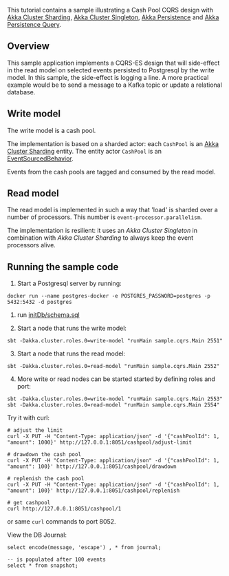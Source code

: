 This tutorial contains a sample illustrating a Cash Pool CQRS design with [Akka Cluster Sharding](https://doc.akka.io/docs/akka/2.6/typed/cluster-sharding.html), [Akka Cluster Singleton](https://doc.akka.io/docs/akka/2.6/typed/cluster-singleton.html), [Akka Persistence](https://doc.akka.io/docs/akka/2.6/typed/persistence.html) and [Akka Persistence Query](https://doc.akka.io/docs/akka/2.6/persistence-query.html).

## Overview

This sample application implements a CQRS-ES design that will side-effect in the read model on selected events persisted to Postgresql by the write model. In this sample, the side-effect is logging a line. A more practical example would be to send a message to a Kafka topic or update a relational database.

## Write model

The write model is a cash pool.

The implementation is based on a sharded actor: each `CashPool` is an [Akka Cluster Sharding](https://doc.akka.io/docs/akka/2.6/typed/cluster-sharding.html) entity. The entity actor `CashPool` is an [EventSourcedBehavior](https://doc.akka.io/docs/akka/2.6/typed/persistence.html).

Events from the cash pools are tagged and consumed by the read model.

## Read model

The read model is implemented in such a way that 'load' is sharded over a number of processors. This number is `event-processor.parallelism`.

The implementation is resilient: it uses an *Akka Cluster Singleton* in combination with *Akka Cluster Sharding* to always keep the event processors alive.

## Running the sample code

1. Start a Postgresql server by running:

```
docker run --name postgres-docker -e POSTGRES_PASSWORD=postgres -p 5432:5432 -d postgres  
```

1. run [initDb/schema.sql](initDb/schema.sql)

2. Start a node that runs the write model:

```
sbt -Dakka.cluster.roles.0=write-model "runMain sample.cqrs.Main 2551"
```

3. Start a node that runs the read model:

```
sbt -Dakka.cluster.roles.0=read-model "runMain sample.cqrs.Main 2552"
```

4. More write or read nodes can be started started by defining roles and port:

```
sbt -Dakka.cluster.roles.0=write-model "runMain sample.cqrs.Main 2553"
sbt -Dakka.cluster.roles.0=read-model "runMain sample.cqrs.Main 2554"
```

Try it with curl:

```
# adjust the limit
curl -X PUT -H "Content-Type: application/json" -d '{"cashPoolId": 1, "amount": 1000}' http://127.0.0.1:8051/cashpool/adjust-limit

# drawdown the cash pool
curl -X PUT -H "Content-Type: application/json" -d '{"cashPoolId": 1, "amount": 100}' http://127.0.0.1:8051/cashpool/drawdown

# replenish the cash pool
curl -X PUT -H "Content-Type: application/json" -d '{"cashPoolId": 1, "amount": 100}' http://127.0.0.1:8051/cashpool/replenish

# get cashpool
curl http://127.0.0.1:8051/cashpool/1
```

or same `curl` commands to port 8052.

View the DB Journal:

```
select encode(message, 'escape') , * from journal;

-- is populated after 100 events
select * from snapshot;
```